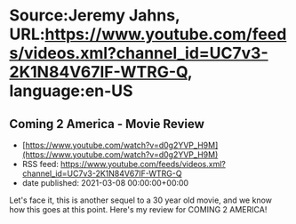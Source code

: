 # Source:Jeremy Jahns, URL:https://www.youtube.com/feeds/videos.xml?channel_id=UC7v3-2K1N84V67IF-WTRG-Q, language:en-US

## Coming 2 America - Movie Review
 - [https://www.youtube.com/watch?v=d0g2YVP_H9M](https://www.youtube.com/watch?v=d0g2YVP_H9M)
 - RSS feed: https://www.youtube.com/feeds/videos.xml?channel_id=UC7v3-2K1N84V67IF-WTRG-Q
 - date published: 2021-03-08 00:00:00+00:00

Let's face it, this is another sequel to a 30 year old movie, and we know how this goes at this point. Here's my review for COMING 2 AMERICA!

